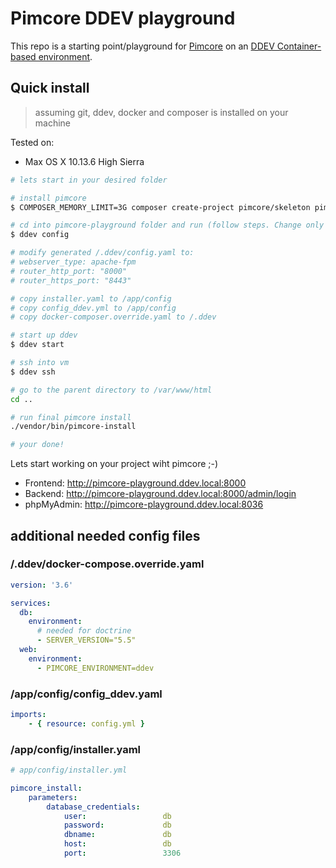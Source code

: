 # Pimcore DDEV playground

This repo is a starting point/playground for [Pimcore](https://pimcore.com/de) on an [DDEV Container-based environment](https://www.drud.com/).

## Quick install

> assuming git, ddev, docker and composer is installed on your machine

Tested on:

* Max OS X 10.13.6 High Sierra

```bash
# lets start in your desired folder

# install pimcore
$ COMPOSER_MEMORY_LIMIT=3G composer create-project pimcore/skeleton pimcore-playground

# cd into pimcore-playground folder and run (follow steps. Change only Docroot Location and type in web):
$ ddev config

# modify generated /.ddev/config.yaml to:
# webserver_type: apache-fpm
# router_http_port: "8000"
# router_https_port: "8443"

# copy installer.yaml to /app/config
# copy config_ddev.yml to /app/config
# copy docker-composer.override.yaml to /.ddev

# start up ddev
$ ddev start

# ssh into vm
$ ddev ssh

# go to the parent directory to /var/www/html
cd ..

# run final pimcore install
./vendor/bin/pimcore-install

# your done!
```

Lets start working on your project wiht pimcore ;-)

* Frontend: http://pimcore-playground.ddev.local:8000
* Backend: http://pimcore-playground.ddev.local:8000/admin/login
* phpMyAdmin: http://pimcore-playground.ddev.local:8036


## additional needed config files

### /.ddev/docker-compose.override.yaml

```yaml
version: '3.6'

services:
  db:
    environment:
      # needed for doctrine
      - SERVER_VERSION="5.5"
  web:
    environment:
      - PIMCORE_ENVIRONMENT=ddev
```

### /app/config/config_ddev.yaml

```yaml
imports:
    - { resource: config.yml }
```

### /app/config/installer.yaml

```yaml
# app/config/installer.yml

pimcore_install:
    parameters:
        database_credentials:
            user:                 db
            password:             db
            dbname:               db            
            host:                 db
            port:                 3306
```

